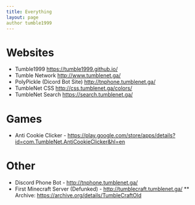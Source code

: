 ```yaml
---
title: Everything
layout: page
author tumble1999
---
```

# Websites
* Tumble1999 https://tumble1999.github.io/
* Tumble Network http://www.tumblenet.ga/
* PolyPickle (Dicord Bot Site) http://tnphone.tumblenet.ga/
* TumbleNet CSS http://css.tumblenet.ga/colors/
* TumbleNet Search https://search.tumblenet.ga/

# Games
* Anti Cookie Clicker - https://play.google.com/store/apps/details?id=com.TumbleNet.AntiCookieClicker&hl=en

# Other
* Discord Phone Bot - http://tnphone.tumblenet.ga/
* First Minecraft Server (Defunked) - http://tumblecraft.tumblenet.ga/
  ** Archive: https://archive.org/details/TumbleCraftOld
